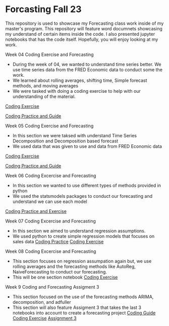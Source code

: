 # Forcasting Fall 23
This repository is used to showcase my Forecasting class work inside of my master's program. This repository will feature word documnets showcasing my understand of certain items inside the code. I also presented jupyter notebooks that has the code itself. Hopefully, you will enjoy looking at my work. 

Week 04 Coding Exercise and Forecasting 
- During the week of 04, we wanted to understand time series better. We use time series data from the FRED Economic data to conduct some the work.
- We learned about rolling averages, shifting time, Simple forecast methods, and moving averages
- We were tasked with doing a coding exercise to help with our understanding of the material.

[Coding Exercise](https://github.com/ReeceAlbert/Forcasting23/blob/main/Week%204%20Coding%20Exercise%20.ipynb)

[Coding Practice and Guide](https://github.com/ReeceAlbert/Forcasting23/blob/main/Week%204.ipynb)

Week 05 Coding Exercise and Forecasting 
- In this section we were taksed with understand Time Series Decomposition and Decomposition based forecast
- We used data that was given to use and data from FRED Economic data

[Coding Exercise](https://github.com/ReeceAlbert/Forcasting23/blob/main/Week%2005%20Coding%20Exercise%20(1).ipynb)

[Coding Practice and Guide](https://github.com/ReeceAlbert/Forcasting23/blob/main/week%2005.ipynb)

Week 06 Coding Excercise and Forecasting 
- In this section we wanted to use different types of methods provided in python
- We used the statsmodels packages to conduct our forecasting and understand we can use each model

[Coding Practice and Exercise](https://github.com/ReeceAlbert/Forcasting23/blob/main/Week%2006%20Coding%20Exercise.ipynb)

Week 07 Coding Excercise and Forecasting 
- In this section we aimed to understand regression assumptions.
- We used python to create simple regression models that focuses on sales data
[Coding Practice](https://github.com/ReeceAlbert/Forcasting.Python/blob/main/Week%207.ipynb)
[Coding Exercise](https://github.com/ReeceAlbert/Forcasting.Python/blob/main/Week%2007%20Coding%20Exercise.ipynb)

 Week 08 Coding Excercise and Forecasting 
- This section focuses on regression assumpation again but, we use rolling averages and the forecasting methods like AutoReg, NaiveForecasting to conduct our forecasting.
- This will be one section notebook
[Coding Exercise](https://github.com/ReeceAlbert/Forcasting.Python/blob/main/Week%2008%20Class%20Coding%20Exercise%20.ipynb)

Week 9 Coding and Forecasting
Assigment 3 
- This section focused on the use of the forecasting methods ARIMA, decomposition, and adfuller
- This section will also feature Assigment 3 that takes the last 3 notebooks into account to create a forecasting project
[Coding Guide](https://github.com/ReeceAlbert/Forcasting.Python/blob/main/Week%209.ipynb)
[Coding Exercise](https://github.com/ReeceAlbert/Forcasting.Python/blob/main/Week%2009%20Coding%20Exercise.ipynb)
[Assignment 3](https://github.com/ReeceAlbert/Forcasting.Python/blob/main/Assignment%203.ipynb)

